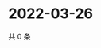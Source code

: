 # 2022-03-26

共 0 条

<!-- BEGIN WEIBO -->
<!-- 最后更新时间 Sat Mar 26 2022 06:00:44 GMT+0800 (China Standard Time) -->

<!-- END WEIBO -->
